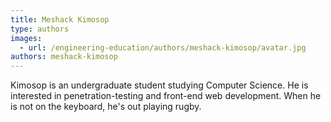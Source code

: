```yaml
---
title: Meshack Kimosop
type: authors
images:
  - url: /engineering-education/authors/meshack-kimosop/avatar.jpg
authors: meshack-kimosop
---
```

Kimosop is an undergraduate student studying Computer Science. He is interested in penetration-testing and front-end web development. When he is not on the keyboard, he's out playing rugby.
